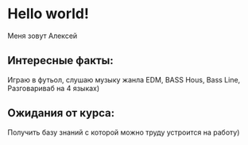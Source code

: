 # Hello world!
Меня зовут Алексей

## Интересные факты:
Играю в футьол, cлушаю музыку жанла EDM, BASS Hous, Bass Line, Разговариваб на 4 языках)

## Ожидания от курса:
Получить базу знаний с которой можно труду устроится на работу)
